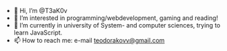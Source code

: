 - 👋 Hi, I’m @T3aK0v
- 👀 I’m interested in programming/webdevelopment, gaming and reading!
- 🌱 I’m currently in university of System- and computer sciences, trying to learn JavaScript.
- 📫 How to reach me: e-mail teodorakovv@gmail.com
